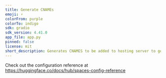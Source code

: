 ```yaml
---
title: Generate CNAMEs
emoji: ⚡
colorFrom: purple
colorTo: indigo
sdk: gradio
sdk_version: 4.41.0
app_file: app.py
pinned: false
license: mit
short_description: Generates CNAMES to be added to hosting server to get SSL
---
```


Check out the configuration reference at https://huggingface.co/docs/hub/spaces-config-reference